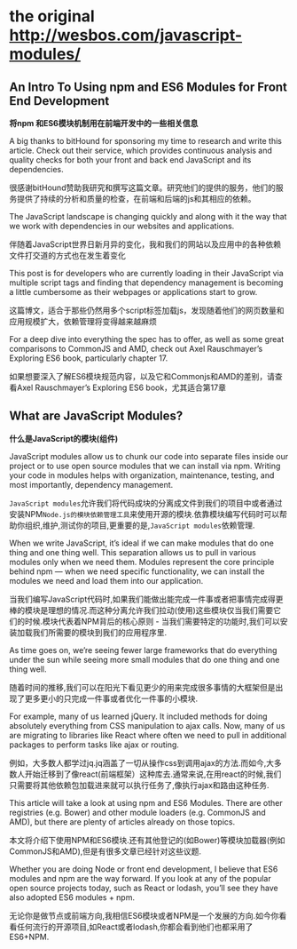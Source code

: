 # the original http://wesbos.com/javascript-modules/
## An Intro To Using npm and ES6 Modules for Front End Development
**将npm 和ES6模块机制用在前端开发中的一些相关信息**

  A big thanks to bitHound for sponsoring my time to research and write this article. Check out their service, which provides continuous analysis and quality checks for both your front and back end JavaScript and its dependencies.

  很感谢bitHound赞助我研究和撰写这篇文章。研究他们的提供的服务，他们的服务提供了持续的分析和质量的检查，在前端和后端的js和其相应的依赖。

  The JavaScript landscape is changing quickly and along with it the way that we work with dependencies in our websites and applications.

  伴随着JavaScript世界日新月异的变化，我和我们的网站以及应用中的各种依赖文件打交道的方式也在发生着变化

  This post is for developers who are currently loading in their JavaScript via multiple script tags and finding that dependency management is becoming a little cumbersome as their webpages or applications start to grow.

  这篇博文，适合于那些仍然用多个script标签加载js，发现随着他们的网页数量和应用规模扩大，依赖管理将变得越来越麻烦

  For a deep dive into everything the spec has to offer, as well as some great comparisons to CommonJS and AMD, check out Axel Rauschmayer’s Exploring ES6 book, particularly chapter 17.
  
  如果想要深入了解ES6模块规范内容，以及它和Commonjs和AMD的差别，请查看Axel Rauschmayer’s Exploring ES6 book，尤其适合第17章

## What are JavaScript Modules?
**什么是JavaScript的模块(组件)**

  JavaScript modules allow us to chunk our code into separate files inside our project or to use open source modules that we can install via npm. Writing your code in modules helps with organization, maintenance, testing, and most importantly, dependency management.

  `JavaScript modules`允许我们将代码成块的分离成文件到我们的项目中或者通过安装NPM`Node.js的模块依赖管理工具`来使用开源的模块.依靠模块编写代码时可以帮助你组织,维护,测试你的项目,更重要的是,`JavaScript modules`依赖管理.
  
  When we write JavaScript, it’s ideal if we can make modules that do one thing and one thing well. This separation allows us to pull in various modules only when we need them. Modules represent the core principle behind npm — when we need specific functionality, we can install the modules we need and load them into our application.
  
  当我们编写JavaScript代码时,如果我们能做出能完成一件事或者把事情完成得更棒的模块是理想的情况.而这种分离允许我们拉动(使用)这些模块仅当我们需要它们的时候.模块代表着NPM背后的核心原则 - 当我们需要特定的功能时,我们可以安装加载我们所需要的模块到我们的应用程序里.
  
  As time goes on, we’re seeing fewer large frameworks that do everything under the sun while seeing more small modules that do one thing and one thing well.
  
  随着时间的推移,我们可以在阳光下看见更少的用来完成很多事情的大框架但是出现了更多更小的只完成一件事或者优化一件事的小模块.
  
  For example, many of us learned jQuery. It included methods for doing absolutely everything from CSS manipulation to ajax calls. Now, many of us are migrating to libraries like React where often we need to pull in additional packages to perform tasks like ajax or routing.
  
  例如，大多数人都学过jq.jq涵盖了一切从操作css到调用ajax的方法.而如今,大多数人开始迁移到了像react(前端框架）这种库去.通常来说,在用react的时候,我们只需要将其他依赖包加载进来就可以执行任务了,像执行ajax和路由这种任务.

  This article will take a look at using npm and ES6 Modules. There are other registries (e.g. Bower) and other module loaders (e.g. CommonJS and AMD), but there are plenty of articles already on those topics.
  
  本文将介绍下使用NPM和ES6模块.还有其他登记的(如Bower)等模块加载器(例如CommonJS和AMD),但是有很多文章已经针对这些议题.

  Whether you are doing Node or front end development, I believe that ES6 modules and npm are the way forward. If you look at any of the popular open source projects today, such as React or lodash, you’ll see they have also adopted ES6 modules + npm.
  
  无论你是做节点或前端方向,我相信ES6模块或者NPM是一个发展的方向.如今你看看任何流行的开源项目,如React或者lodash,你都会看到他们也都采用了ES6+NPM.
  
  
